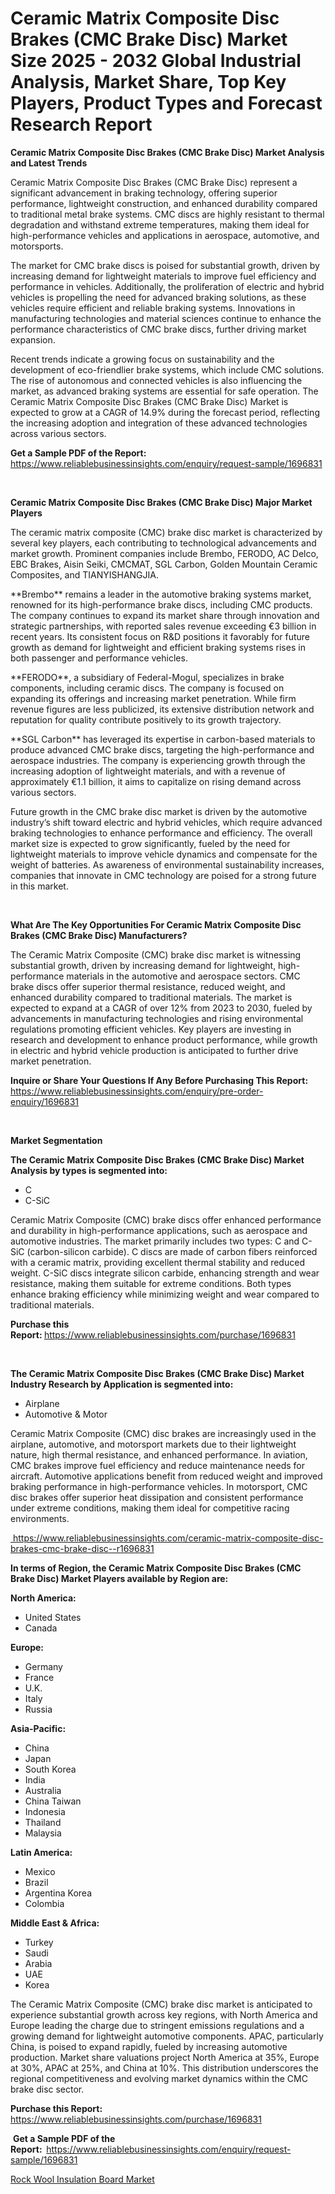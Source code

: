 <p><h1>Ceramic Matrix Composite Disc Brakes (CMC Brake Disc) Market Size 2025 - 2032 Global Industrial Analysis, Market Share, Top Key Players, Product Types and Forecast Research Report</h1></p><p><strong>Ceramic Matrix Composite Disc Brakes (CMC Brake Disc) Market Analysis and Latest Trends</strong></p>
<p><p>Ceramic Matrix Composite Disc Brakes (CMC Brake Disc) represent a significant advancement in braking technology, offering superior performance, lightweight construction, and enhanced durability compared to traditional metal brake systems. CMC discs are highly resistant to thermal degradation and withstand extreme temperatures, making them ideal for high-performance vehicles and applications in aerospace, automotive, and motorsports.</p><p>The market for CMC brake discs is poised for substantial growth, driven by increasing demand for lightweight materials to improve fuel efficiency and performance in vehicles. Additionally, the proliferation of electric and hybrid vehicles is propelling the need for advanced braking solutions, as these vehicles require efficient and reliable braking systems. Innovations in manufacturing technologies and material sciences continue to enhance the performance characteristics of CMC brake discs, further driving market expansion.</p><p>Recent trends indicate a growing focus on sustainability and the development of eco-friendlier brake systems, which include CMC solutions. The rise of autonomous and connected vehicles is also influencing the market, as advanced braking systems are essential for safe operation. The Ceramic Matrix Composite Disc Brakes (CMC Brake Disc) Market is expected to grow at a CAGR of 14.9% during the forecast period, reflecting the increasing adoption and integration of these advanced technologies across various sectors.</p></p>
<p><strong>Get a Sample PDF of the Report:&nbsp;</strong> <a href="https://www.reliablebusinessinsights.com/enquiry/request-sample/1696831?utm_campaign=2306&utm_medium=2&utm_source=Github&utm_content=ia&utm_term=27032025&utm_id=ceramic-matrix-composite-disc-brakes-cmc-brake-disc">https://www.reliablebusinessinsights.com/enquiry/request-sample/1696831</a></p>
<p>&nbsp;</p>
<p><strong>Ceramic Matrix Composite Disc Brakes (CMC Brake Disc) Major Market Players</strong></p>
<p><p>The ceramic matrix composite (CMC) brake disc market is characterized by several key players, each contributing to technological advancements and market growth. Prominent companies include Brembo, FERODO, AC Delco, EBC Brakes, Aisin Seiki, CMCMAT, SGL Carbon, Golden Mountain Ceramic Composites, and TIANYISHANGJIA.</p><p>**Brembo** remains a leader in the automotive braking systems market, renowned for its high-performance brake discs, including CMC products. The company continues to expand its market share through innovation and strategic partnerships, with reported sales revenue exceeding €3 billion in recent years. Its consistent focus on R&D positions it favorably for future growth as demand for lightweight and efficient braking systems rises in both passenger and performance vehicles.</p><p>**FERODO**, a subsidiary of Federal-Mogul, specializes in brake components, including ceramic discs. The company is focused on expanding its offerings and increasing market penetration. While firm revenue figures are less publicized, its extensive distribution network and reputation for quality contribute positively to its growth trajectory.</p><p>**SGL Carbon** has leveraged its expertise in carbon-based materials to produce advanced CMC brake discs, targeting the high-performance and aerospace industries. The company is experiencing growth through the increasing adoption of lightweight materials, and with a revenue of approximately €1.1 billion, it aims to capitalize on rising demand across various sectors.</p><p>Future growth in the CMC brake disc market is driven by the automotive industry’s shift toward electric and hybrid vehicles, which require advanced braking technologies to enhance performance and efficiency. The overall market size is expected to grow significantly, fueled by the need for lightweight materials to improve vehicle dynamics and compensate for the weight of batteries. As awareness of environmental sustainability increases, companies that innovate in CMC technology are poised for a strong future in this market.</p></p>
<p>&nbsp;</p>
<p><strong>What Are The Key Opportunities For Ceramic Matrix Composite Disc Brakes (CMC Brake Disc) Manufacturers?</strong></p>
<p><p>The Ceramic Matrix Composite (CMC) brake disc market is witnessing substantial growth, driven by increasing demand for lightweight, high-performance materials in the automotive and aerospace sectors. CMC brake discs offer superior thermal resistance, reduced weight, and enhanced durability compared to traditional materials. The market is expected to expand at a CAGR of over 12% from 2023 to 2030, fueled by advancements in manufacturing technologies and rising environmental regulations promoting efficient vehicles. Key players are investing in research and development to enhance product performance, while growth in electric and hybrid vehicle production is anticipated to further drive market penetration.</p></p>
<p><strong>Inquire or Share Your Questions If Any Before Purchasing This Report:</strong> <a href="https://www.reliablebusinessinsights.com/enquiry/pre-order-enquiry/1696831?utm_campaign=2306&utm_medium=2&utm_source=Github&utm_content=ia&utm_term=27032025&utm_id=ceramic-matrix-composite-disc-brakes-cmc-brake-disc">https://www.reliablebusinessinsights.com/enquiry/pre-order-enquiry/1696831</a></p>
<p>&nbsp;</p>
<p><strong>Market Segmentation</strong></p>
<p><strong>The Ceramic Matrix Composite Disc Brakes (CMC Brake Disc) Market Analysis by types is segmented into:</strong></p>
<p><ul><li>C</li><li>C-SiC</li></ul></p>
<p><p>Ceramic Matrix Composite (CMC) brake discs offer enhanced performance and durability in high-performance applications, such as aerospace and automotive industries. The market primarily includes two types: C and C-SiC (carbon-silicon carbide). C discs are made of carbon fibers reinforced with a ceramic matrix, providing excellent thermal stability and reduced weight. C-SiC discs integrate silicon carbide, enhancing strength and wear resistance, making them suitable for extreme conditions. Both types enhance braking efficiency while minimizing weight and wear compared to traditional materials.</p></p>
<p><strong>Purchase this Report:&nbsp;</strong><a href="https://www.reliablebusinessinsights.com/purchase/1696831?utm_campaign=2306&utm_medium=2&utm_source=Github&utm_content=ia&utm_term=27032025&utm_id=ceramic-matrix-composite-disc-brakes-cmc-brake-disc">https://www.reliablebusinessinsights.com/purchase/1696831</a></p>
<p>&nbsp;</p>
<p><strong>The Ceramic Matrix Composite Disc Brakes (CMC Brake Disc) Market Industry Research by Application is segmented into:</strong></p>
<p><ul><li>Airplane</li><li>Automotive & Motor</li></ul></p>
<p><p>Ceramic Matrix Composite (CMC) disc brakes are increasingly used in the airplane, automotive, and motorsport markets due to their lightweight nature, high thermal resistance, and enhanced performance. In aviation, CMC brakes improve fuel efficiency and reduce maintenance needs for aircraft. Automotive applications benefit from reduced weight and improved braking performance in high-performance vehicles. In motorsport, CMC disc brakes offer superior heat dissipation and consistent performance under extreme conditions, making them ideal for competitive racing environments.</p></p>
<p><a href="https://www.reliablebusinessinsights.com/ceramic-matrix-composite-disc-brakes-cmc-brake-disc--r1696831?utm_campaign=2306&utm_medium=2&utm_source=Github&utm_content=ia&utm_term=27032025&utm_id=ceramic-matrix-composite-disc-brakes-cmc-brake-disc">&nbsp;https://www.reliablebusinessinsights.com/ceramic-matrix-composite-disc-brakes-cmc-brake-disc--r1696831</a></p>
<p><strong>In terms of Region, the Ceramic Matrix Composite Disc Brakes (CMC Brake Disc) Market Players available by Region are:</strong></p>
<p>
    <p> <strong> North America: </strong>
        <ul>
            <li>United States</li>
            <li>Canada</li>
        </ul>
        </p> 
    <p> <strong> Europe: </strong>
        <ul>
            <li>Germany</li>
            <li>France</li>
            <li>U.K.</li>
            <li>Italy</li>
            <li>Russia</li>
        </ul>
        </p> 
    <p> <strong> Asia-Pacific: </strong>
        <ul>
            <li>China</li>
            <li>Japan</li>
            <li>South Korea</li>
            <li>India</li>
            <li>Australia</li>
            <li>China Taiwan</li>
            <li>Indonesia</li>
            <li>Thailand</li>
            <li>Malaysia</li>
        </ul>
        </p> 
    <p> <strong> Latin America: </strong>
        <ul>
            <li>Mexico</li>
            <li>Brazil</li>
            <li>Argentina Korea</li>
            <li>Colombia</li>
        </ul>
        </p> 
    <p> <strong> Middle East & Africa: </strong>
        <ul>
            <li>Turkey</li>
            <li>Saudi</li>
            <li>Arabia</li>
            <li>UAE</li>
            <li>Korea</li>
        </ul>
    </p>
    </p>
<p><p>The Ceramic Matrix Composite (CMC) brake disc market is anticipated to experience substantial growth across key regions, with North America and Europe leading the charge due to stringent emissions regulations and a growing demand for lightweight automotive components. APAC, particularly China, is poised to expand rapidly, fueled by increasing automotive production. Market share valuations project North America at 35%, Europe at 30%, APAC at 25%, and China at 10%. This distribution underscores the regional competitiveness and evolving market dynamics within the CMC brake disc sector.</p></p>
<p><strong>Purchase this Report: </strong><a href="https://www.reliablebusinessinsights.com/purchase/1696831?utm_campaign=2306&utm_medium=2&utm_source=Github&utm_content=ia&utm_term=27032025&utm_id=ceramic-matrix-composite-disc-brakes-cmc-brake-disc">https://www.reliablebusinessinsights.com/purchase/1696831</a></p>
<p>&nbsp;<strong>Get a Sample PDF of the Report:&nbsp;&nbsp;</strong><a href="https://www.reliablebusinessinsights.com/enquiry/request-sample/1696831?utm_campaign=2306&utm_medium=2&utm_source=Github&utm_content=ia&utm_term=27032025&utm_id=ceramic-matrix-composite-disc-brakes-cmc-brake-disc">https://www.reliablebusinessinsights.com/enquiry/request-sample/1696831</a></p>
<p><strong></strong></p>
<p><p><a href="https://github.com/comasnickie/Market-Research-Report-List-1/blob/main/rock-wool-insulation-board-market.md?utm_campaign=2306&utm_medium=2&utm_source=Github&utm_content=ia&utm_term=27032025&utm_id=ceramic-matrix-composite-disc-brakes-cmc-brake-disc">Rock Wool Insulation Board Market</a></p></p>